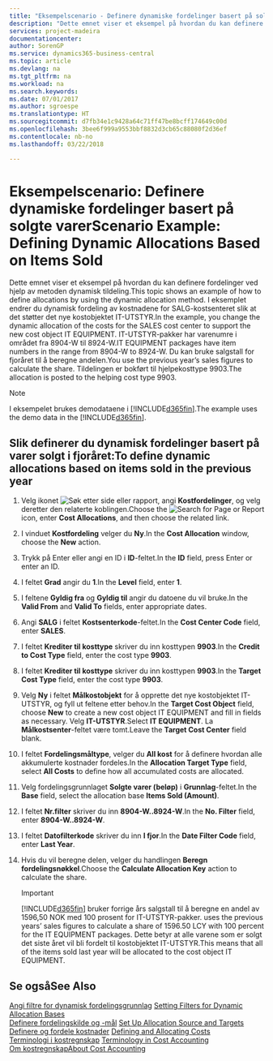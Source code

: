 ```yaml
---
title: "Eksempelscenario - Definere dynamiske fordelinger basert på solgte varer | Microsoft-dokumentasjon"
description: "Dette emnet viser et eksempel på hvordan du kan definere fordelinger ved hjelp av metoden dynamisk tildeling."
services: project-madeira
documentationcenter: 
author: SorenGP
ms.service: dynamics365-business-central
ms.topic: article
ms.devlang: na
ms.tgt_pltfrm: na
ms.workload: na
ms.search.keywords: 
ms.date: 07/01/2017
ms.author: sgroespe
ms.translationtype: HT
ms.sourcegitcommit: d7fb34e1c9428a64c71ff47be8bcff174649c00d
ms.openlocfilehash: 3bee6f999a9553bbf8832d3cb65c88080f2d36ef
ms.contentlocale: nb-no
ms.lasthandoff: 03/22/2018

---
```

# <a name="scenario-example-defining-dynamic-allocations-based-on-items-sold"></a><span data-ttu-id="715f3-103">Eksempelscenario: Definere dynamiske fordelinger basert på solgte varer</span><span class="sxs-lookup"><span data-stu-id="715f3-103">Scenario Example: Defining Dynamic Allocations Based on Items Sold</span></span>
<span data-ttu-id="715f3-104">Dette emnet viser et eksempel på hvordan du kan definere fordelinger ved hjelp av metoden dynamisk tildeling.</span><span class="sxs-lookup"><span data-stu-id="715f3-104">This topic shows an example of how to define allocations by using the dynamic allocation method.</span></span> <span data-ttu-id="715f3-105">I eksemplet endrer du dynamisk fordeling av kostnadene for SALG-kostsenteret slik at det støtter det nye kostobjektet IT-UTSTYR.</span><span class="sxs-lookup"><span data-stu-id="715f3-105">In the example, you change the dynamic allocation of the costs for the SALES cost center to support the new cost object IT EQUIPMENT.</span></span> <span data-ttu-id="715f3-106">IT-UTSTYR-pakker har varenumre i området fra 8904-W til 8924-W.</span><span class="sxs-lookup"><span data-stu-id="715f3-106">IT EQUIPMENT packages have item numbers in the range from 8904-W to 8924-W.</span></span> <span data-ttu-id="715f3-107">Du kan bruke salgstall for fjoråret til å beregne andelen.</span><span class="sxs-lookup"><span data-stu-id="715f3-107">You use the previous year’s sales figures to calculate the share.</span></span> <span data-ttu-id="715f3-108">Tildelingen er bokført til hjelpekosttype 9903.</span><span class="sxs-lookup"><span data-stu-id="715f3-108">The allocation is posted to the helping cost type 9903.</span></span>  

> [!NOTE]  
>  <span data-ttu-id="715f3-109">I eksempelet brukes demodataene i [!INCLUDE[d365fin](includes/d365fin_md.md)].</span><span class="sxs-lookup"><span data-stu-id="715f3-109">The example uses the demo data in the [!INCLUDE[d365fin](includes/d365fin_md.md)].</span></span>  

## <a name="to-define-dynamic-allocations-based-on-items-sold-in-the-previous-year"></a><span data-ttu-id="715f3-110">Slik definerer du dynamisk fordelinger basert på varer solgt i fjoråret:</span><span class="sxs-lookup"><span data-stu-id="715f3-110">To define dynamic allocations based on items sold in the previous year</span></span>  

1.  <span data-ttu-id="715f3-111">Velg ikonet ![Søk etter side eller rapport](media/ui-search/search_small.png "Søk etter side eller rapport"), angi **Kostfordelinger**, og velg deretter den relaterte koblingen.</span><span class="sxs-lookup"><span data-stu-id="715f3-111">Choose the ![Search for Page or Report](media/ui-search/search_small.png "Search for Page or Report icon") icon, enter **Cost Allocations**, and then choose the related link.</span></span>  
2.  <span data-ttu-id="715f3-112">I vinduet **Kostfordeling** velger du **Ny**.</span><span class="sxs-lookup"><span data-stu-id="715f3-112">In the **Cost Allocation** window, choose the **New** action.</span></span>  
3.  <span data-ttu-id="715f3-113">Trykk på Enter eller angi en ID i **ID**-feltet.</span><span class="sxs-lookup"><span data-stu-id="715f3-113">In the **ID** field, press Enter or enter an ID.</span></span>  
4.  <span data-ttu-id="715f3-114">I feltet **Grad** angir du **1**.</span><span class="sxs-lookup"><span data-stu-id="715f3-114">In the **Level** field, enter **1**.</span></span>  
5.  <span data-ttu-id="715f3-115">I feltene **Gyldig fra** og **Gyldig til** angir du datoene du vil bruke.</span><span class="sxs-lookup"><span data-stu-id="715f3-115">In the **Valid From** and **Valid To** fields, enter appropriate dates.</span></span>  
6.  <span data-ttu-id="715f3-116">Angi **SALG** i feltet **Kostsenterkode**-feltet.</span><span class="sxs-lookup"><span data-stu-id="715f3-116">In the **Cost Center Code** field, enter **SALES**.</span></span>  
7.  <span data-ttu-id="715f3-117">I feltet **Krediter til kosttype** skriver du inn kosttypen **9903**.</span><span class="sxs-lookup"><span data-stu-id="715f3-117">In the **Credit to Cost Type** field, enter the cost type **9903**.</span></span>  
8.  <span data-ttu-id="715f3-118">I feltet **Krediter til kosttype** skriver du inn kosttypen **9903**.</span><span class="sxs-lookup"><span data-stu-id="715f3-118">In the **Target Cost Type** field, enter the cost type **9903**.</span></span>  
9. <span data-ttu-id="715f3-119">Velg **Ny** i feltet **Målkostobjekt** for å opprette det nye kostobjektet IT-UTSTYR, og fyll ut feltene etter behov.</span><span class="sxs-lookup"><span data-stu-id="715f3-119">In the **Target Cost Object** field, choose **New** to create a new cost object IT EQUIPMENT and fill in fields as necessary.</span></span> <span data-ttu-id="715f3-120">Velg **IT-UTSTYR**.</span><span class="sxs-lookup"><span data-stu-id="715f3-120">Select **IT EQUIPMENT**.</span></span> <span data-ttu-id="715f3-121">La **Målkostsenter**-feltet være tomt.</span><span class="sxs-lookup"><span data-stu-id="715f3-121">Leave the **Target Cost Center** field blank.</span></span>  
10. <span data-ttu-id="715f3-122">I feltet **Fordelingsmåltype**, velger du **All kost** for å definere hvordan alle akkumulerte kostnader fordeles.</span><span class="sxs-lookup"><span data-stu-id="715f3-122">In the **Allocation Target Type** field, select **All Costs** to define how all accumulated costs are allocated.</span></span>  
11. <span data-ttu-id="715f3-123">Velg fordelingsgrunnlaget **Solgte varer (beløp)** i **Grunnlag**-feltet.</span><span class="sxs-lookup"><span data-stu-id="715f3-123">In the **Base** field, select the allocation base **Items Sold (Amount)**.</span></span>  
12. <span data-ttu-id="715f3-124">I feltet **Nr.filter** skriver du inn **8904-W..8924-W**.</span><span class="sxs-lookup"><span data-stu-id="715f3-124">In the **No. Filter** field, enter **8904-W..8924-W**.</span></span>  
13. <span data-ttu-id="715f3-125">I feltet **Datofilterkode** skriver du inn **I fjor**.</span><span class="sxs-lookup"><span data-stu-id="715f3-125">In the **Date Filter Code** field, enter **Last Year**.</span></span>  
14. <span data-ttu-id="715f3-126">Hvis du vil beregne delen, velger du handlingen **Beregn fordelingsnøkkel**.</span><span class="sxs-lookup"><span data-stu-id="715f3-126">Choose the **Calculate Allocation Key** action to calculate the share.</span></span>  

    > [!IMPORTANT]  
    >  [!INCLUDE[d365fin](includes/d365fin_md.md)]<span data-ttu-id="715f3-127"> bruker forrige års salgstall til å beregne en andel av 1596,50 NOK med 100 prosent for IT-UTSTYR-pakker.</span><span class="sxs-lookup"><span data-stu-id="715f3-127"> uses the previous years’ sales figures to calculate a share of 1596.50 LCY with 100 percent for the IT EQUIPMENT packages.</span></span> <span data-ttu-id="715f3-128">Dette betyr at alle varene som er solgt det siste året vil bli fordelt til kostobjektet IT-UTSTYR.</span><span class="sxs-lookup"><span data-stu-id="715f3-128">This means that all of the items sold last year will be allocated to the cost object IT EQUIPMENT.</span></span>  

## <a name="see-also"></a><span data-ttu-id="715f3-129">Se også</span><span class="sxs-lookup"><span data-stu-id="715f3-129">See Also</span></span>  
 <span data-ttu-id="715f3-130">[Angi filtre for dynamisk fordelingsgrunnlag](finance-setting-filters-for-dynamic-allocation-bases.md) </span><span class="sxs-lookup"><span data-stu-id="715f3-130">[Setting Filters for Dynamic Allocation Bases](finance-setting-filters-for-dynamic-allocation-bases.md) </span></span>  
 <span data-ttu-id="715f3-131">[Definere fordelingskilde og -mål](finance-how-to-set-up-allocation-source-and-targets.md) </span><span class="sxs-lookup"><span data-stu-id="715f3-131">[Set Up Allocation Source and Targets](finance-how-to-set-up-allocation-source-and-targets.md) </span></span>  
 <span data-ttu-id="715f3-132">[Definere og fordele kostnader](finance-define-and-allocate-costs.md) </span><span class="sxs-lookup"><span data-stu-id="715f3-132">[Defining and Allocating Costs](finance-define-and-allocate-costs.md) </span></span>  
 <span data-ttu-id="715f3-133">[Terminologi i kostregnskap](finance-terminology-in-cost-accounting.md) </span><span class="sxs-lookup"><span data-stu-id="715f3-133">[Terminology in Cost Accounting](finance-terminology-in-cost-accounting.md) </span></span>  
 [<span data-ttu-id="715f3-134">Om kostregnskap</span><span class="sxs-lookup"><span data-stu-id="715f3-134">About Cost Accounting</span></span>](finance-about-cost-accounting.md)

